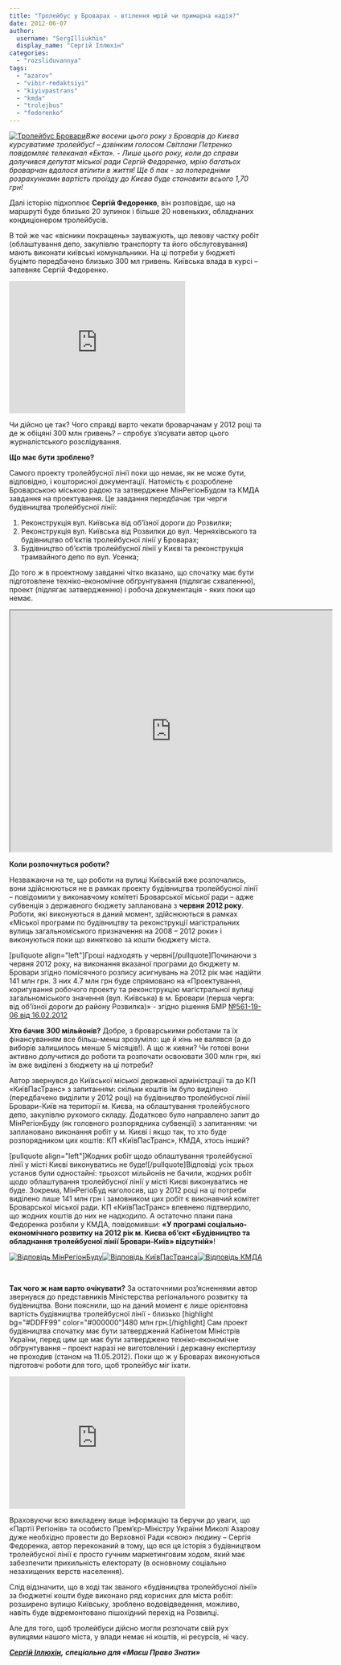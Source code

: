 ```yaml
---
title: "Тролейбус у Броварах - втілення мрій чи примарна надія?"
date: 2012-06-07
author: 
  username: "SergIlliukhin"
  display_name: "Сергій Іллюхін"
categories: 
  - "rozsliduvannya"
tags: 
  - "azarov"
  - "vibir-redaktsiyi"
  - "kiyivpastrans"
  - "kmda"
  - "trolejbus"
  - "fedorenko"
---
```


[![](https://mpz.brovary.org/wp-content/uploads/2012/06/Troleybus-Brovari.jpg "Тролейбус Бровари")](https://mpz.brovary.org/wp-content/uploads/2012/06/Troleybus-Brovari.jpg)_Вже восени цього року з Броварів до Києва курсуватиме тролейбус! – дзвінким голосом Світлани Петренко повідомляє телеканал «Екта». - Лише цього року, коли до справи долучився депутат міської ради Сергій Федоренко, мрію багатьох броварчан вдалося втілити в життя! Ще б пак - за попередніми розрахунками вартість проїзду до Києва буде становити всього 1,70 грн!_

Далі історію підхоплює **Сергій Федоренко**, він розповідає, що на маршруті буде близько 20 зупинок і більше 20 новеньких, обладнаних кондиціонером тролейбусів.

В той же час «вісники покращень» зауважують, що левову частку робіт (облаштування депо, закупівлю транспорту та його обслуговування) мають виконати київські комунальники. На ці потреби у бюджеті буцімто передбачено близько 300 мл гривень. Київська влада в курсі – запевняє Сергій Федоренко.<!--more-->

<iframe src="http://www.youtube.com/embed/c8YgtCmTZCI" frameborder="0" width="350" height="263"></iframe>

Чи дійсно це так? Чого справді варто чекати броварчанам у 2012 році та де ж обіцяні 300 млн гривень? – спробує з’ясувати автор цього журналістського розслідування.

**Що має бути зроблено?**

Самого проекту тролейбусної лінії поки що немає, як не може бути, відповідно, і кошторисної документації. Натомість є розроблене Броварською міською радою та затверджене МінРегіонБудом та КМДА завдання на проектування. Це завдання передбачає три черги будівництва тролейбусної лінії:

1. Реконструкція вул. Київська від об’їзної дороги до Розвилки;
2. Реконструкція вул. Київська від Розвилки до вул. Черняхівського та будівництво об’єктів тролейбусної лінії у Броварах;
3. Будівництво об’єктів тролейбусної лінії у Києві та реконструкція трамвайного депо по вул. Усенка;

До того ж в проектному завданні чітко вказано, що спочатку має бути підготовлене техніко-економічне обґрунтування (підлягає схваленню), проект (підлягає затвердженню) і робоча документація - яких поки що немає.

<iframe src="https://docs.google.com/viewer?authuser=0&amp;srcid=0BxE2NQlPHqm_SkVLY182dElGVVE&amp;pid=explorer&amp;a=v&amp;chrome=false&amp;embedded=true" width="640" height="480"></iframe>

**Коли розпочнуться роботи?**

Незважаючи на те, що роботи на вулиці Київській вже розпочались, вони здійснюються не в рамках проекту будівництва тролейбусної лінії – повідомили у виконавчому комітеті Броварської міської ради – адже субвенція з державного бюджету запланована з **червня 2012 року**. Роботи, які виконуються в даний момент, здійснюються в рамках «Міської програми по будівництву та реконструкції магістральних вулиць загальноміського призначення на 2008 – 2012 роки» і виконуються поки що винятково за кошти бюджету міста.

\[pullquote align="left"\]Гроші надходять у червні\[/pullquote\]Починаючи з червня 2012 року, на виконання вказаної програми до бюджету м. Бровари згідно помісячного розпису асигнувань на 2012 рік має надійти 141 млн грн. З них 4.7 млн грн буде спрямовано на «Проектування, коригування робочого проекту та реконструкцію магістральної вулиці загальноміського значення (вул. Київська) в м. Бровари (перша черга: від об’їзної дороги до району Розвилка)» - згідно рішення БМР [№561-19-06 від 16.02.2012](http://docs.pravo-znaty.org.ua/p694/16.02.2012/561-19-06 "Рішення БМР")

**Хто бачив 300 мільйонів?** Добре, з броварськими роботами та їх фінансуванням все більш-менш зрозуміло: ще й кінь не валявся (а до виборів залишилось менше 5 місяців!). А що ж кияни? Чи готові вони активно долучитися до роботи та розпочати освоювати 300 млн грн, які їм вже виділені з бюджету на ці потреби?

Автор звернувся до Київської міської державної адміністрації та до КП «КиївПасТранс» з запитанням: скільки коштів їм було виділено (передбачено виділити у 2012 році) на будівництво тролейбусної лінії Бровари-Київ на території м. Києва, на облаштування тролейбусного депо, закупівлю рухомого складу. Додатково було направлено запит до МінРегіонБуду (як головного розпорядника субвенції) з запитанням: чи заплановано виконання робіт у м. Києві і якщо так, то хто буде розпорядником цих коштів: КП «КиївПасТранс», КМДА, хтось інший?

\[pullquote align="left"\]Жодних робіт щодо облаштування тролейбусної лінії у місті Києві виконуватись не буде!\[/pullquote\]Відповіді усіх трьох установ були одностайні: трьохсот мільйонів не бачили, жодних робіт щодо облаштування тролейбусної лінії у місті Києві виконуватись не буде. Зокрема, МінРегіоБуд наголосив, що у 2012 році на ці потреби виділено лише 141 млн грн і замовником цих робіт є виконавчий комітет Броварської міської ради. КП «КиївПасТранс» впевнено підтвердило, що жодних коштів до них не надходило. А остаточно плани пана Федоренка розбили у КМДА, повідомивши: **«У програмі соціально-економічного розвитку на 2012 рік м. Києва об’єкт «Будівництво та обладнання тролейбусної лінії Бровари-Київ» відсутній»**!

[![](https://mpz.brovary.org/wp-content/uploads/2012/06/Vidpovid-MinRegionBudu.jpg "Відповідь МінРегіонБуду")](https://mpz.brovary.org/wp-content/uploads/2012/06/Vidpovid-MinRegionBudu.jpg)[![](https://mpz.brovary.org/wp-content/uploads/2012/06/Vidpovid-KiyivPasTransa.jpg "Відповідь КиївПасТранса")](https://mpz.brovary.org/wp-content/uploads/2012/06/Vidpovid-KiyivPasTransa.jpg)[![](https://mpz.brovary.org/wp-content/uploads/2012/06/Vidpovid-KMDA.jpg "Відповідь КМДА")](https://mpz.brovary.org/wp-content/uploads/2012/06/Vidpovid-KMDA.jpg)

 

**Так чого ж нам варто очікувати?** За остаточними роз’ясненнями автор звернувся до представників Міністерства регіонального розвитку та будівництва. Вони пояснили, що на даний момент є лише орієнтовна вартість будівництва тролейбусної лінії - близько \[highlight bg="#DDFF99" color="#000000"\]480 млн грн.\[/highlight\] Сам проект будівництва спочатку має бути затверджений Кабінетом Міністрів України, перед цим ще має бути затверджено техніко-економічне обґрунтування – проект наразі не виготовлений і державну експертизу не проходив (станом на 11.05.2012). Поки що ж у Броварах виконуються підготовчі роботи для того, щоб тролейбус міг їхати.

<iframe src="http://www.youtube.com/embed/zZVTJXD7qDQ" frameborder="0" width="350" height="263"></iframe>

Враховуючи всю викладену вище інформацію та беручи до уваги, що «Партії Регіонів» та особисто Прем’єр-Міністру України Миколі Азарову дуже необхідно провести до Верховної Ради «свою» людину – Сергія Федоренка, автор переконаний в тому, що вся ця історія з будівництвом тролейбусної лінії є просто гучним маркетинговим ходом, який має забезпечити прихильність електорату (в основному соціально незахищених верств населення).

Слід відзначити, що в ході так званого «будівництва тролейбусної лінії» за бюджетні кошти буде виконано ряд корисних для міста робіт: розширено вулицю Київську, зроблено водовідведення, можливо, навіть буде відремонтовано пішохідний перехід на Розвилці.

Але для того, щоб тролейбуси дійсно могли розпочати свій рух вулицями нашого міста, у влади немає ні коштів, ні ресурсів, ні часу.

_**[Сергій Іллюхін](https://mpz.brovary.org/author/sergilliukhin/ "Сергій Іллюхін"),**_ _**спеціально для «Маєш Право Знати»**_
